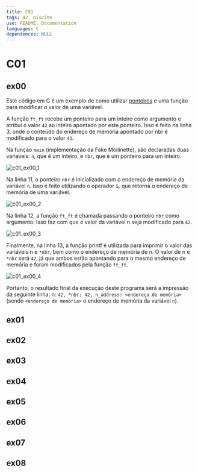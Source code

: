 ```yaml
---
title: C01
tags: 42, piscine
use: README, Documentation
languages: C
dependences: NULL
---
```


# C01
## ex00
Este código em C é um exemplo de como utilizar [ponteiros](../../Docs/Pointers.md) e uma função para modificar o valor de uma variável.

A função `ft_ft` recebe um ponteiro para um inteiro como argumento e atribui o valor `42` ao inteiro apontado por este ponteiro. Isso é feito na linha 3, onde o conteúdo do endereço de memória apontado por nbr é modificado para o valor `42`.

Na função `main` (implementação da Fake Moilinette), são declaradas duas variáveis: `n`, que é um inteiro, e `nbr`, que é um ponteiro para um inteiro.

![c01_ex00_1](https://drive.google.com/uc?export=view&id=1_mPWMVFpLBLVcbl5YfMcvShxjZLU_H0b)

Na linha 11, o ponteiro `nbr` é inicializado com o endereço de memória da variável `n`. Isso é feito utilizando o operador `&`, que retorna o endereço de memória de uma variável.

![c01_ex00_2](https://drive.google.com/uc?export=view&id=12rzkuTErauXMZ2tprLXBv9CmFr2plKOw)

Na linha 12, a função `ft_ft` é chamada passando o ponteiro `nbr` como argumento. Isso faz com que o valor da variável n seja modificado para `42`.

![c01_ex00_3](https://drive.google.com/uc?export=view&id=1AyMTXkDt4jzvZ8KOGRcjZiC6y9eZfSVH)

Finalmente, na linha 13, a função printf é utilizada para imprimir o valor das variáveis n e `*nbr`, bem como o endereço de memória de n. O valor de n e `*nbr` será `42`, já que ambos estão apontando para o mesmo endereço de memória e foram modificados pela função `ft_ft`.

![c01_ex00_4](https://drive.google.com/uc?export=view&id=1xLw--rcbfpLejImmxT6uz5aVfx5_d79D)

Portanto, o resultado final da execução deste programa será a impressão da seguinte linha: n: `42, *nbr: 42, n_address: <endereço de memória>` (sendo `<endereço de memória>` o endereço de memória da variável `n`).

## ex01
## ex02
## ex03
## ex04
## ex05
## ex06
## ex07
## ex08

```c
```